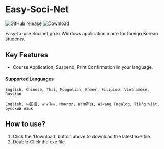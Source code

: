 # Easy-Soci-Net
[![GitHub release](https://img.shields.io/github/release/eungangku/Easy-Soci-Net?include_prereleases=&sort=semver)](https://github.com/eungangku/Easy-Soci-Net/releases/)
[![Download](https://img.shields.io/badge/Download-2ea44f)](https://github.com/eungangku/Easy-Soci-Net/releases)

Easy-to-use Socinet.go.kr Windows application made for foreign Korean students. 

## Key Features
- Course Application, Suspend, Print Confirmation in your language.

#### Supported Languages
```
English, Chinese, Thai, Mongolian, Khmer, Filipino, Vietnamese, Russian

English, 中国语, ภาษาไทย, Монгол, ជនជាតិខ្មែរ, Wikang Tagalog, Tiếng Việt, русский язык
```
## How to use?
1. Click the 'Download' button above to download the latest exe file.
2. Double-Click the exe file.
